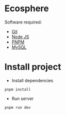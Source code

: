 # Ecosphere

Software required:

- [Git](https://git-scm.com/)
- [Node JS](https://nodejs.org/en/download/package-manager)
- [PNPM](https://pnpm.io/fr/installation)
- [MySQL](https://dev.mysql.com/downloads/installer/)

# Install project

- Install dependencies

```
pnpm install
```

- Run server
```
pnpm run dev
```
